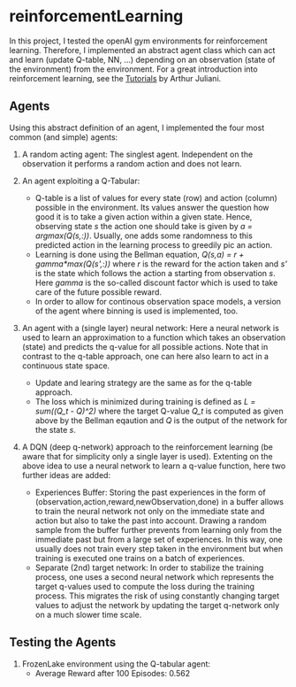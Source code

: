 # reinforcementLearning

In this project, I tested the openAI gym environments for reinforcement learning. Therefore, I implemented an abstract agent class which can act and learn (update Q-table, NN, ...) depending on an observation (state of the environment) from the environment.
For a great introduction into reinforcement learning, see the [Tutorials](https://medium.com/emergent-future/simple-reinforcement-learning-with-tensorflow-part-0-q-learning-with-tables-and-neural-networks-d195264329d0) by Arthur Juliani.

## Agents

Using this abstract definition of an agent, I implemented the four most common (and simple) agents:
1. A random acting agent: The singlest agent. Independent on the observation it performs a random action and does not learn.

2. An agent exploiting a Q-Tabular:
    *  Q-table is a list of values for every state (row) and action (column) possible in the environment. Its values answer the question how good it is to take a given action within a given state. Hence, observing state *s* the action one should take is given by *a = argmax(Q(s,:))*. Usually, one adds some randomness to this predicted action in the learning process to greedily pic an action.
    *  Learning is done using the Bellman equation, *Q(s,a) = r + gamma\*max(Q(s',:))* where *r* is the reward for the action taken and *s'* is the state which follows the action a starting from observation *s*. Here *gamma* is the so-called discount factor which is used to take care of the future possible reward.
    * In order to allow for continous observation space models, a version of the agent where binning is used is implemented, too.
    
3. An agent with a (single layer) neural network: Here a neural network is used to learn an approximation to a function which takes an observation (state) and predicts the q-value for all possible actions. Note that in contrast to the q-table approach, one can here also learn to act in a continuous state space. 
    * Update and learing strategy are the same as for the q-table approach.
    * The loss which is minimized during training is defined as *L = sum((Q_t - Q)^2)* where the target Q-value *Q_t* is computed as given above by the Bellman eqaution and *Q* is the output of the network for the state *s*. 
    
4. A DQN (deep q-network) approach to the reinforcement learning (be aware that for simplicity only a single layer is used). Extenting on the above idea to use a neural network to learn a q-value function, here two further ideas are added:
    * Experiences Buffer: Storing the past experiences in the form of (observation,action,reward,newObservation,done) in a buffer allows to train the neural network not only on the immediate state and action but also to take the past into account. Drawing a random sample from the buffer further prevents from learning only from the immediate past but from a large set of experiences. In this way, one usually does not train every step taken in the environment but when training is executed one trains on a batch of experiences.
    * Separate (2nd) target network: In order to stabilize the training process, one uses a second neural network which represents the target q-values used to compute the loss during the training process. This migrates the risk of using constantly changing target values to adjust the network by updating the target q-network only on a much slower time scale.  


## Testing the Agents

1. FrozenLake environment using the Q-tabular agent: 
   * Average Reward after 100 Episodes: 0.562
